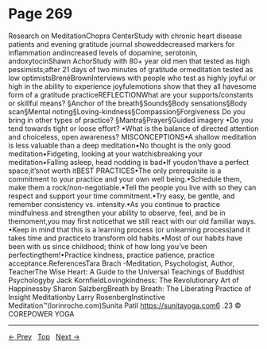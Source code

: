 # Page 269

Research on MeditationChopra CenterStudy with chronic heart disease patients and evening gratitude journal showeddecreased markers for inflammation andincreased levels of dopamine, serotonin, andoxytocinShawn AchorStudy with 80+ year old men that tested as high pessimists;after 21 days of two minutes of gratitude ormeditation tested as low optimistsBrenéBrownInterviews with people who test as highly joyful or high in the ability to experience joyfulemotions show that they all havesome form of a gratitude practiceREFLECTIONWhat are your supports/constants or skillful means? §Anchor of the breath§Sounds§Body sensations§Body scan§Mental noting§Loving-kindness§Compassion§Forgiveness Do you bring in other types of practice? §Mantra§Prayer§Guided imagery •Do you tend towards tight or loose effort? •What is the balance of directed attention and choiceless, open awareness? MISCONCEPTIONS•A shallow meditation is less valuable than a deep meditation•No thought is the only good meditation•Fidgeting, looking at your watchisbreaking your meditation•Falling asleep, head nodding is bad•If youdon’thave a perfect space,it’snot worth itBEST PRACTICES•The only prerequisite is a commitment to your practice and your own well being.•Schedule them, make them a rock/non-negotiable.•Tell the people you live with so they can respect and support your time commitment.•Try easy, be gentle, and remember consistency vs. intensity.•As you continue to practice mindfulness and strengthen your ability to observe, feel, and be in themoment,you may first noticethat we still react with our old familiar ways. •Keep in mind that this is a learning process (or unlearning process)and it takes time and practiceto transform old habits.•Most of our habits have been with us since childhood; think of how long you’ve been perfectingthem!•Practice kindness, practice patience, practice acceptance.ReferencesTara Brach -Meditation, Psychologist, Author, TeacherThe Wise Heart: A Guide to the Universal Teachings of Buddhist Psychologyby Jack KornfieldLovingkindness: The Revolutionary Art of Happinessby Sharon SalzbergBreath by Breath: The Liberating Practice of Insight Meditationby Larry RosenbergInstinctive Meditation™(lorinroche.com)Sunita Patil https://sunitayoga.com6 .23 © COREPOWER YOGA


---
[← Prev](/pages/page-268.md) &nbsp; [Top](/index.md) &nbsp; [Next →](/pages/page-270.md)
